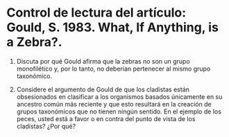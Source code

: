 # Control de lectura del artículo: Gould, S. 1983. What, If Anything, is a Zebra?.


1. Discuta por qué Gould afirma que la zebras no son un grupo monofilético y, por lo tanto, no deberían pertenecer al mismo grupo taxonómico.

2. Considere el argumento de Gould de que los cladistas están obsesionados en clasificar a los organismos basados únicamente en su ancestro común más reciente y que esto resultará en la creación de grupos taxonómicos que no tienen ningún sentido. En el ejemplo de los peces, usted está a favor o en contra del punto de vista de los cladistas? ¿Por qué?
